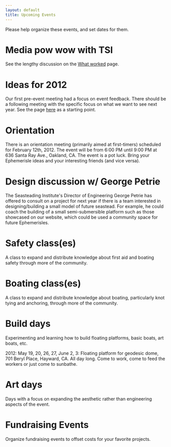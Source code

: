 ```yaml
---
layout: default
title: Upcoming Events
---
```


Please help organize these events, and set dates for them.

Media pow wow with TSI
======================

See the lengthy discussion on the [What worked](what-worked.html) page.

Ideas for 2012
==============

Our first pre-event meeting had a focus on event feedback. There should
be a following meeting with the specific focus on what we want to see
next year. See the page [here](ideas-for-2012.html) as a starting point.

Orientation
===========

There is an orientation meeting (primarily aimed at first-timers)
scheduled for February 12th, 2012. The event will be from 6:00 PM until
9:00 PM at 636 Santa Ray Ave., Oakland, CA. The event is a pot luck.
Bring your Ephemerisle ideas and your interesting friends (and vice
versa).

Design discussion w/ George Petrie
==================================

The Seasteading Institute's Director of Engineering George Petrie has
offered to consult on a project for next year if there is a team
interested in designing/building a small model of future seastead. For
example, he could coach the building of a small semi-submersible
platform such as those showcased on our website, which could be used a
community space for future Ephemerisles.

Safety class(es)
================

A class to expand and distribute knowledge about first aid and boating
safety through more of the community.

Boating class(es)
=================

A class to expand and distribute knowledge about boating, particularly
knot tying and anchoring, through more of the community.

Build days
==========

Experimenting and learning how to build floating platforms, basic boats,
art boats, etc.

2012: May 19, 20, 26, 27, June 2, 3: Floating platform for geodesic
dome, 701 Beryl Place, Hayward, CA. All day long. Come to work, come to
feed the workers or just come to sunbathe.

Art days
========

Days with a focus on expanding the aesthetic rather than engineering
aspects of the event.

Fundraising Events
==================

Organize fundraising events to offset costs for your favorite projects.
